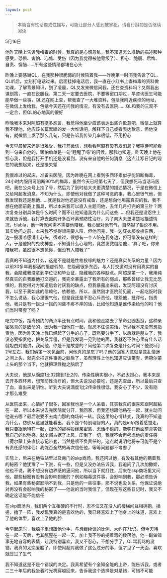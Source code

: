 ```yaml
---
layout: post
---
```

> 本篇含有性话题或性描写，可能让部分人感到被冒犯。请自行斟酌是否继续阅读

5月16日

他昨天晚上告诉我梅毒的时候，我真的是心慌意乱，我不知道怎么准确的描述那种感受，恐惧、害怕、心焦、受伤（因为我觉得被他背叛了）、担心、脆弱、后悔、 自责、懊恼……所有这些情绪都堵在心头

昨晚上要感谢QL，在我那种很脆弱的时候陪着我——昨晚第一时间我告诉了QL，QL听后，立刻打电话过来。后面挂掉电话后，我一直在小红书上查梅毒的资料做功课，了解背景知识，到了凌晨，QL又发来微信问我，还在查资料吗？又帮我出谋划策，一直在说服我，第二天一定要去医院，不要等窗口期过，早咨询医生可能能早做一些事，QL还在网上查，帮我查了一大堆资料，包括我附近疾控的地址，在微信上发给我，包括今天还在问我的情况，有没有去医院……QL和我的三观不一定合，但QL的心地真的很好

昨晚我本来对阿超有挺多怨言，我觉得他至少应该表达出些许歉意吧，微信上就算我不理他，他应该长篇累牍的发一大堆话吧，解释下自己或者表达歉意，但他没有，就微信上发了那么几句，只是告诉我传染几率很低，不用担心

今天早晨醒来还是很难受，我打开微信，想看看阿超有没有发消息？我期待可能看到一句来自他的，哪怕单单是一句“睡醒了吗”的问候，那我也知道，昨天晚上他在担心我，但是我打开手机还是没看到，没有来自他的任何消息（这点让写日记的现在的我想起来，还是挺失望

我很难过的起床，准备去医院，因为昨晚在网上看到多西环素似乎能阻断梅毒，24小时内服用可阻断90%的梅毒，虽然今天已经第七天了，但我想死马当活马医吧，我在公众号上挂了号，然后为了到时给大夫更清楚的描述情况，于是在微信上又给阿超发消息。不知为什么，即使他对我做了这种可恶的事，我心里很气他，但我发现我还是想他……就是我对他还是没有戒备，还是想向他坦露真实的我，我不想在他面前戴上面具，所以本来我可以直入主题问他，去年几月打完的第三针？两次复查分别具体是什么时间？而不让他知道我为什么问这些……但我还是没忍住上来就告诉他，我打算去医院开多西环素预防性治疗，为了向大夫更清楚地描述情况，blabla，他一听就问需不需要他陪我，我心里对他有气，自然狠了狠说不用。其实他问之前，本来我不觉得很需要人陪，但他问完，我一边穿衣服收拾东西，一边一股凄凉感涌上心头，很难过，很想有一个人陪在我身边，但可惜没有这样的人，于是他妈的鬼使神差，不知道什么心理的，竟然发微信给他，“算了吧，你来陪我吧，虽然很不想见你，但没有人陪我了”

我真的不知道为什么，这是不是就是性格投缘的魅力？还是真实关系的力量？因为以前30多年我都活的挺虚假的，在隐藏很多东西，与人打交道时没有用真实的自我，会隐藏我没拿到学位证和毕业证，隐藏我的各种缺点。阿超是第一个，我用纯然真实的自我跟他打交道的，我完全暴露出了我所有的弱点，那些曾经让我无比恐惧的，我觉得对方知道后会讨厌我的缺点，但我暴露出来后，发现阿超没有讨厌我，以至于我如此的信赖他，依赖他，所以，虽然刚才医院前见面，一起吃饭时我不怎么说话，我心里很气他，但是我还是不忍心斥责他，埋怨他，批评他，指责他，我只是有一搭没一搭的问些不疼不痒的话，比如他知道是谁传染给他的吗？他们当时带套了吗？

吃完中饭，距离预约的两点半还有点时间，我和他走路去了革命公园逛逛，这种亲密感真的是致命的，因为我一跟他在一起，就忍不住说实话，所以我本来没有想指责他，因为昨天晚上我已经起了分手的心了，既然要分手了，以后就是朋友了，我没必要指责他，把关系弄僵，但是我发现一见到他的面，我就忍不住心里有什么话就坦白对他讲，我问他，你是不是故意的？问他第二次复查是什么时间？他说5月2号左右，我们俩第一次见面前，问他真的是忘了吗？他的回答大意就是意乱情迷之间上头，就完全把这件事抛之脑后了，虽然理性上他也知道应该带套，但荷尔蒙上头的那个当下，他就把理性抛之脑后了

大夫说，他是从滴度1比32降到1比2的，传染性确实很小，不必太担心，我本来是去开多西环素，想预防性治疗的，但大夫说没必要吃，还是先查血，所以最后只查了血，查出来是阴性。听到大夫说滴度1比2传染性很低，我安心了不少，没有刚才那么难受

从医院出来，心情好了很多，回家我也是一个人呆着，其实我真的很喜欢跟阿超黏在一起，所以本来说去完医院就分开，我回家，但我还想跟他粘在一起，就主动问他说去哪？最后说要不去南门那的商场转一转。我这里的心情转变，我真的不知道为什么，仿佛从这里就能看出，我不是个特别理智的人，真的是infp跟着感觉走，我只要跟他待在一起，跟他的那种投缘亲密感、无话不谈的、能够在他面前真实做我自己的松弛感，就全部占据了上风，压倒了一切，我就不会再考虑他的责任感（荷尔蒙上头直接忘记带套，当然是很不负责任的，这点就说明他将来可能不是个有责任感的伴侣）我能否全然的再次信任他，等等问题都不考虑了

实际上，后来在地铁站里以及南门的skp商场，我还问过他，有没有其他的瞒着我的秘密？他犹豫了一下说，有一些，但是又没办法告诉我，我追问了几次加撒娇，他也不说，我不想没有边界感的逼问他，所以当下就打住，后来在skp商场里又问他，那些秘密有没有会影响到我的？例如梅毒这件事，会影响到我，那必须告诉我，如果有些秘密影响不到我，只是他的一些往事，那不说也没关系，他保证说绝对再没有会影响我的秘密了——他说的当时我信了，但现在写这些日记时，我又不确定这话能不能信任

在skp商场内，我们两个互相硬的不行时，忍不住又在没人的楼梯间互相拥抱，揉搓，撸了一阵，我发现我真的是喜欢他的，我已经喜欢上了他身上的味道，喜欢上了他的体型，喜欢上了他的脸

今早起床时，我脑子里想跟他分手，与想继续谈的比例，大约在7比3，但今天待在一起一天后，尤其腻歪在一起一天，加上我不停的拐着弯的数落他，他一副做错事无地自容的表情，让我特别喜欢，我又不忍心，不想分手了。QL骂我骂的没错，我真的太恋爱脑了，即使阿超对我做了这么过分的事，但才见了一天面，喜欢就压过了生气

我不知道这是不是个错误的决定。我真希望有个全知全能的上帝，能告诉我，或者二三十年后的我坐着时光机穿越回来，告诉我这个选择是对是错，可惜不可能

